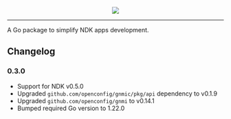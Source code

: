 <p align=center><a href="#"><img src=https://gitlab.com/rdodin/pics/-/wikis/uploads/6cc33013e828b50e82705058d8ca8bb0/bond-logo-optimized-duag-bg.svg?sanitize=true/></a></p>

---

A Go package to simplify NDK apps development.

## Changelog

### 0.3.0

* Support for NDK v0.5.0
* Upgraded `github.com/openconfig/gnmic/pkg/api` dependency to v0.1.9
* Upgraded `github.com/openconfig/gnmi` to v0.14.1
* Bumped required Go version to 1.22.0
